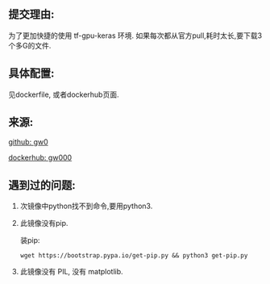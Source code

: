 ## 提交理由:

为了更加快捷的使用 tf-gpu-keras 环境. 如果每次都从官方pull,耗时太长,要下载3个多G的文件.

## 具体配置:

见dockerfile, 或者dockerhub页面.

## 来源:

[github: gw0](https://github.com/gw0/docker-keras/blob/master/Dockerfile.py3-tf-gpu)

[dockerhub: gw000](https://hub.docker.com/r/gw000/keras)

## 遇到过的问题:

1. 次镜像中python找不到命令,要用python3.

2. 此镜像没有pip.

   装pip:

   ```shell
   wget https://bootstrap.pypa.io/get-pip.py && python3 get-pip.py
   ```

3. 此镜像没有 PIL, 没有 matplotlib. 